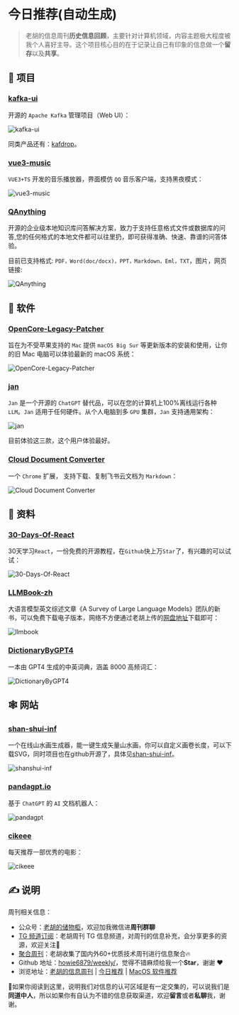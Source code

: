 # 今日推荐(自动生成)

> 老胡的信息周刊**历史信息回顾**，主要针对计算机领域，内容主题极大程度被我个人喜好主导。这个项目核心目的在于记录让自己有印象的信息做一个**留存**以及**共享**。


## 🎯 项目 

### [kafka-ui](https://github.com/provectus/kafka-ui)

开源的 `Apache Kafka` 管理项目（Web UI）：

![kafka-ui](https://images-1252557999.file.myqcloud.com/uPic/kafka-ui.jpg)

同类产品还有：[kafdrop](https://github.com/obsidiandynamics/kafdrop)。 

### [vue3-music](https://github.com/SmallRuralDog/vue3-music)

`VUE3+TS` 开发的音乐播放器，界面模仿 `QQ` 音乐客户端，支持黑夜模式：

![vue3-music](https://images-1252557999.file.myqcloud.com/uPic/vue3-music.png) 

### [QAnything](https://github.com/netease-youdao/QAnything)

开源的企业级本地知识库问答解决方案，致力于支持任意格式文件或数据库的问答,您的任何格式的本地文件都可以往里扔，即可获得准确、快速、靠谱的问答体验。

目前已支持格式: `PDF，Word(doc/docx)，PPT，Markdown，Eml，TXT`，图片，网页链接:

![QAnything](https://images-1252557999.file.myqcloud.com/uPic/QAnything.png) 

## 🤖 软件 

### [OpenCore-Legacy-Patcher](https://github.com/dortania/OpenCore-Legacy-Patcher)

旨在为不受苹果支持的 `Mac` 提供 `macOS Big Sur` 等更新版本的安装和使用，让你的旧 Mac 电脑可以体验最新的 macOS 系统：

![OpenCore-Legacy-Patcher](https://images-1252557999.file.myqcloud.com/uPic/OpenCore-Legacy-Patcher.jpg) 

### [jan](https://github.com/janhq/jan)

`Jan` 是一个开源的 `ChatGPT` 替代品，可以在您的计算机上100%离线运行各种 `LLM`。`Jan` 适用于任何硬件。从个人电脑到多 `GPU` 集群，`Jan` 支持通用架构：

![jan](https://images-1252557999.file.myqcloud.com/uPic/jan.jpg)

目前体验这三款，这个用户体验最好。 

### [Cloud Document Converter](https://github.com/lujunji4113/cloud-document-converter/tree/main)

一个 `Chrome` 扩展， 支持下载、复制飞书云文档为 `Markdown`：

![Cloud Document Converter](https://images-1252557999.file.myqcloud.com/uPic/ATwWi4.png) 

## 👀 资料 

### [30-Days-Of-React](https://github.com/Asabeneh/30-Days-Of-React)

30天学习`React`，一份免费的开源教程，在`Github`快上万`Star`了，有兴趣的可以试试：

![30-Days-Of-React](https://images-1252557999.file.myqcloud.com/uPic/GeYfjR.jpg) 

### [LLMBook-zh](https://llmbook-zh.github.io/)

大语言模型英文综述文章《A Survey of Large Language Models》团队的新书，可以免费下载电子版本，网络不方便通过老胡上传的[网盘地址](https://pan.quark.cn/s/51a168b3d789)下载即可：

![llmbook](https://images-1252557999.file.myqcloud.com/uPic/llmbook.jpg) 

### [DictionaryByGPT4](https://github.com/Ceelog/DictionaryByGPT4)

一本由 GPT4 生成的中英词典，涵盖 8000 高频词汇：

![DictionaryByGPT4](https://images-1252557999.file.myqcloud.com/uPic/DictionaryByGPT4.png) 

## 🕸 网站 

### [shan-shui-inf](http://shan-shui-inf.lingdong.works/)

一个在线山水画生成器，能一键生成矢量山水画，你可以自定义画卷长度，可以下载SVG，同时项目也在github开源了，具体见[shan-shui-inf](https://github.com/LingDong-/shan-shui-inf)。

![shanshui-inf](https://images-1252557999.file.myqcloud.com/uPic/shanshui-inf.jpg) 

### [pandagpt.io](https://www.pandagpt.io/)

基于  `ChatGPT` 的 `AI` 文档机器人：

![pandagpt](https://images-1252557999.file.myqcloud.com/uPic/pandagpt.jpg) 

### [cikeee](https://www.cikeee.com/)

每天推荐一部优秀的电影：

![cikeee](https://images-1252557999.file.myqcloud.com/uPic/cikeee.jpg) 

## ✍️ 说明

周刊相关信息：

- 公众号：[老胡的储物柜](https://images-1252557999.file.myqcloud.com/uPic/ETIbMe.jpg)，欢迎加我微信进**周刊群聊**
- [TG 频道订阅](https://t.me/howie_weekly)：老胡周刊 TG 信息频道，对周刊的信息补充，会分享更多的资源，欢迎关注👏
- [聚合周刊](https://www.fre321.com/weekly)：老胡收集了国内外60+优质技术周刊进行信息聚合🔥
- Github 地址：[howie6879/weekly/](https://github.com/howie6879/weekly/)，觉得不错麻烦给我一个**Star**，谢谢 ❤️
- 浏览地址：[老胡的信息周刊](https://weekly.howie6879.com) | [今日推荐](https://weekly.howie6879.com/recommend/index.html) | [MacOS 软件推荐](https://weekly.howie6879.com/soft/mac.html)

🙌如果你阅读到这里，说明我们对信息的认可区域是有一定交集的，可以说我们是**同道中人**，所以如果你有自认为不错的信息获取渠道，欢迎**留言**或者**私聊**我，谢谢。